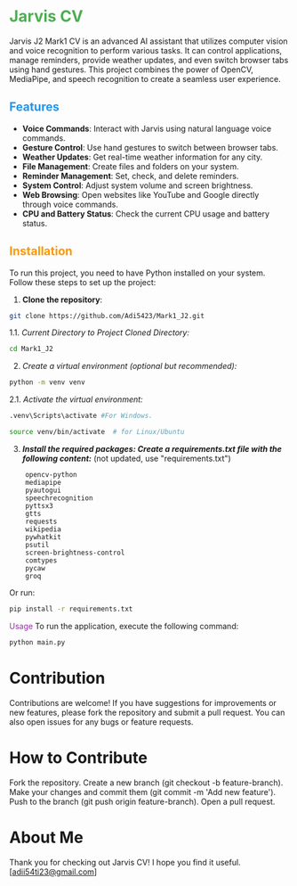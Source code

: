 # <span style="color: #4CAF50;">Jarvis CV</span>

Jarvis J2 Mark1 CV is an advanced AI assistant that utilizes computer vision and voice recognition to perform various tasks. It can control applications, manage reminders, provide weather updates, and even switch browser tabs using hand gestures. This project combines the power of OpenCV, MediaPipe, and speech recognition to create a seamless user experience.

## <span style="color: #2196F3;">Features</span>

- **Voice Commands**: Interact with Jarvis using natural language voice commands.
- **Gesture Control**: Use hand gestures to switch between browser tabs.
- **Weather Updates**: Get real-time weather information for any city.
- **File Management**: Create files and folders on your system.
- **Reminder Management**: Set, check, and delete reminders.
- **System Control**: Adjust system volume and screen brightness.
- **Web Browsing**: Open websites like YouTube and Google directly through voice commands.
- **CPU and Battery Status**: Check the current CPU usage and battery status.

## <span style="color: #FF9800;">Installation</span>

To run this project, you need to have Python installed on your system. Follow these steps to set up the project:

1. **Clone the repository**:
```bash
git clone https://github.com/Adi5423/Mark1_J2.git
```
1.1. *Current Directory to Project Cloned Directory:*

```bash
cd Mark1_J2
```

2. *Create a virtual environment (optional but recommended):*
```bash
python -m venv venv
```
2.1.  *Activate the virtual environment:*
```bash
.venv\Scripts\activate #For Windows.
```

```bash
source venv/bin/activate  # for Linux/Ubuntu
```
3. ***Install the required packages: Create a requirements.txt file with the following content:*** (not updated, use "requirements.txt")

```plaintext
    opencv-python
    mediapipe
    pyautogui
    speechrecognition
    pyttsx3
    gtts
    requests
    wikipedia
    pywhatkit
    psutil
    screen-brightness-control
    comtypes
    pycaw
    groq
```

Or run:
```bash
pip install -r requirements.txt
```

<span style="color: #9C27B0;">Usage</span>
To run the application, execute the following command:

```bash
python main.py
```

# Contribution
Contributions are welcome! If you have suggestions for improvements or new features, please fork the repository and submit a pull request. You can also open issues for any bugs or feature requests.

# How to Contribute
Fork the repository.
Create a new branch (git checkout -b feature-branch).
Make your changes and commit them (git commit -m 'Add new feature').
Push to the branch (git push origin feature-branch).
Open a pull request.

# About Me


Thank you for checking out Jarvis CV! I hope you find it useful. [adii54ti23@gmail.com]